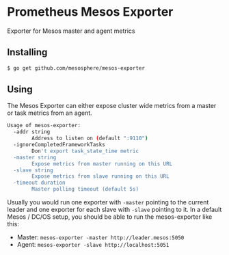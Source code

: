 # Prometheus Mesos Exporter
Exporter for Mesos master and agent metrics

## Installing
```sh
$ go get github.com/mesosphere/mesos-exporter
```

## Using
The Mesos Exporter can either expose cluster wide metrics from a master or task
metrics from an agent.

```sh
Usage of mesos-exporter:
  -addr string
       	Address to listen on (default ":9110")
  -ignoreCompletedFrameworkTasks
       	Don't export task_state_time metric
  -master string
       	Expose metrics from master running on this URL
  -slave string
       	Expose metrics from slave running on this URL
  -timeout duration
       	Master polling timeout (default 5s)
```

Usually you would run one exporter with `-master` pointing to the current
leader and one exporter for each slave with `-slave` pointing to it. In
a default Mesos / DC/OS setup, you should be able to run the mesos-exporter
like this:

- Master: `mesos-exporter -master http://leader.mesos:5050`
- Agent: `mesos-exporter -slave http://localhost:5051`
